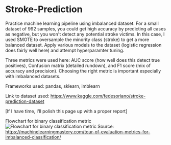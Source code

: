 # Stroke-Prediction
Practice machine learning pipeline using imbalanced dataset. For a small dataset of 992 samples, you could get high accuracy by predicting all cases as negative, but you won't detect any potential stroke victims. In this case, I used SMOTE to oversample the minority class (stroke) to get a more balanced dataset. Apply various models to the dataset (logistic regression does fairly well here) and attempt hyperparamter tuning.

Three metrics were used here: AUC score (how well does this detect true positives), Confusion matrix (detailed rundown), and  F1 score (mix of accuracy and precision). Choosing the right metric is important especially with imbalanced datasets. 

Frameworks used: pandas, sklearn, imblearn

Link to dataset used: https://www.kaggle.com/fedesoriano/stroke-prediction-dataset

[If I have time, I'll polish this page up with a proper report]

Flowchart for binary classification metric
![Flowchart for binary classification metric](https://machinelearningmastery.com/wp-content/uploads/2019/12/How-to-Choose-a-Metric-for-Imbalanced-Classification-latest.png)
Source: https://machinelearningmastery.com/tour-of-evaluation-metrics-for-imbalanced-classification/
